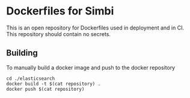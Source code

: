 Dockerfiles for Simbi
=====================

This is an open repository for Dockerfiles used in deployment and in CI. This
repository should contain no secrets.

## Building

To manually build a docker image and push to the docker repository

```shell
cd ./elasticsearch
docker build -t $(cat repository) .
docker push $(cat repository)
```
